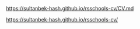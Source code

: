  https://sultanbek-hash.github.io/rsschools-cv/CV.md
 
https://sultanbek-hash.github.io/rsschools-cv/

